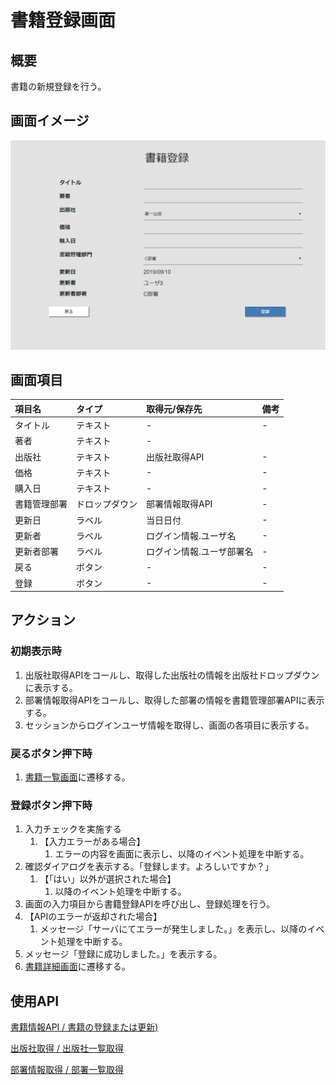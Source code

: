 # 書籍登録画面

## 概要

書籍の新規登録を行う。

## 画面イメージ

![登録画面](images/screen/register.png)

## 画面項目

| 項目名       | タイプ         | 取得元/保存先             | 備考 |
| :----------- | :------------- | :------------------------ | :--- |
| タイトル     | テキスト       | -                         | -    |
| 著者         | テキスト       | -                         |      |
| 出版社       | テキスト       | 出版社取得API             | -    |
| 価格         | テキスト       | -                         | -    |
| 購入日       | テキスト       | -                         | -    |
| 書籍管理部署 | ドロップダウン | 部署情報取得API           | -    |
| 更新日       | ラベル         | 当日日付                  | -    |
| 更新者       | ラベル         | ログイン情報.ユーザ名     | -    |
| 更新者部署   | ラベル         | ログイン情報.ユーザ部署名 | -    |
| 戻る         | ボタン         | -                         | -    |
| 登録         | ボタン         | -                         | -    |

## アクション

### 初期表示時

1. 出版社取得APIをコールし、取得した出版社の情報を出版社ドロップダウンに表示する。
2. 部署情報取得APIをコールし、取得した部署の情報を書籍管理部署APIに表示する。
3. セッションからログインユーザ情報を取得し、画面の各項目に表示する。

### 戻るボタン押下時

1. [書籍一覧画面](list.md)に遷移する。

### 登録ボタン押下時

1. 入力チェックを実施する
   1. 【入力エラーがある場合】
      1. エラーの内容を画面に表示し、以降のイベント処理を中断する。
2. 確認ダイアログを表示する。「登録します。よろしいですか？」
   1. 【「はい」以外が選択された場合】
      1. 以降のイベント処理を中断する。
3.  画面の入力項目から書籍登録APIを呼び出し、登録処理を行う。
   2. 【APIのエラーが返却された場合】
      1. メッセージ「サーバにてエラーが発生しました。」を表示し、以降のイベント処理を中断する。
4. メッセージ「登録に成功しました。」を表示する。
5. [書籍詳細画面](detail.md)に遷移する。

## 使用API

[書籍情報API / 書籍の登録または更新)](https://bookmanagementapi.docs.apiary.io/#reference/0/4/1)

[出版社取得 / 出版社一覧取得](https://bookmanagementapi.docs.apiary.io/#reference/0/0)

[部署情報取得 / 部署一覧取得](https://bookmanagementapi.docs.apiary.io/#reference/0/3/0)